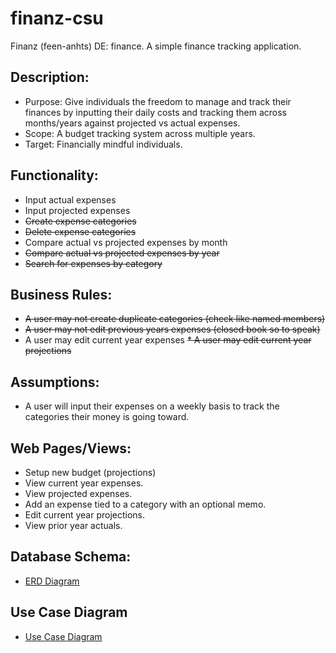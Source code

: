# finanz-csu
Finanz (feen-anhts) DE: finance. A simple finance tracking application.

## Description:
* Purpose: Give individuals the freedom to manage and track their finances by inputting their daily costs and tracking them across months/years against projected vs actual expenses.
* Scope: A budget tracking system across multiple years.
* Target: Financially mindful individuals.

## Functionality:
* Input actual expenses
* Input projected expenses
* ~~Create expense categories~~
* ~~Delete expense categories~~
* Compare actual vs projected expenses by month
* ~~Compare actual vs projected expenses by year~~
* ~~Search for expenses by category~~

## Business Rules:
* ~~A user may not create duplicate categories (check like named members)~~
* ~~A user may not edit previous years expenses (closed book so to speak)~~
* A user may edit current year expenses
~~* A user may edit current year projections~~


## Assumptions:
* A user will input their expenses on a weekly basis to track the categories their money is going toward.

## Web Pages/Views:
* Setup new budget (projections)
* View current year expenses.
* View projected expenses.
* Add an expense tied to a category with an optional memo.
* Edit current year projections.
* View prior year actuals.

## Database Schema:
* [ERD Diagram](./assets/ERD.png)

## Use Case Diagram
* [Use Case Diagram](./assets/use_case.png)
